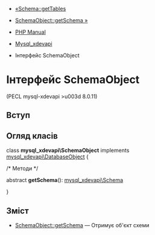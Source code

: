 - [«Schema::getTables](mysql-xdevapi-schema.gettables.md)
- [SchemaObject::getSchema »](mysql-xdevapi-schemaobject.getschema.md)

- [PHP Manual](index.md)
- [Mysql_xdevapi](book.mysql-xdevapi.md)
- Інтерфейс SchemaObject

# Інтерфейс SchemaObject

(PECL mysql-xdevapi \>u003d 8.0.11)

## Вступ

## Огляд класів

class **mysql_xdevapi\SchemaObject** implements
[mysql_xdevapi\DatabaseObject](class.mysql-xdevapi-databaseobject.md)
{

/\* Методи \*/

abstract **getSchema**():
[mysql_xdevapi\Schema](class.mysql-xdevapi-schema.md)

}

## Зміст

- [SchemaObject::getSchema](mysql-xdevapi-schemaobject.getschema.md)
— Отримує об'єкт схеми
